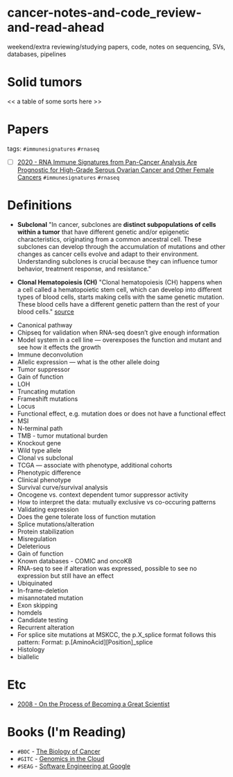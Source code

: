 # cancer-notes-and-code_review-and-read-ahead

weekend/extra reviewing/studying
papers, code, notes on sequencing, SVs, databases, pipelines

# Solid tumors
<< a table of some sorts here >>

# Papers
tags: `#immunesignatures` `#rnaseq`
- [ ] [2020 - RNA Immune Signatures from Pan-Cancer Analysis Are Prognostic for High-Grade Serous Ovarian Cancer and Other Female Cancers](https://www.mdpi.com/2072-6694/12/3/620) `#immunesignatures` `#rnaseq`

# Definitions
* __Subclonal__ "In cancer, subclones are __distinct subpopulations of cells within a tumor__ that have different genetic and/or epigenetic characteristics, originating from a common ancestral cell. These subclones can develop through the accumulation of mutations and other changes as cancer cells evolve and adapt to their environment. Understanding subclones is crucial because they can influence tumor behavior, treatment response, and resistance."

* __Clonal Hematopoiesis (CH)__ "Clonal hematopoiesis (CH) happens when a cell called a hematopoietic stem cell, which can develop into different types of blood cells, starts making cells with the same genetic mutation. These blood cells have a different genetic pattern than the rest of your blood cells." [source](https://www.mskcc.org/cancer-care/types/leukemias/risk-factors/clonal-hematopoiesis-ch)

<!-- words that come up that i mostly know to define/look into **soon** like over the weekends?? making a dictionary for myself for the future -->

* Canonical pathway
* Chipseq for validation when RNA-seq doesn’t give enough information
* Model system in a cell line — overexposes the function and mutant and see how it effects the growth
* Immune deconvolution
* Allelic expression — what is the other allele doing
* Tumor suppressor
* Gain of function
* LOH
* Truncating mutation
* Frameshift mutations
* Locus
* Functional effect, e.g. mutation does or does not have a functional effect
* MSI
* N-terminal path
* TMB - tumor mutational burden
* Knockout gene
* Wild type allele
* Clonal vs subclonal
* TCGA — associate with phenotype, additional cohorts
* Phenotypic difference
* Clinical phenotype
* Survival curve/survival analysis
* Oncogene vs. context dependent tumor suppressor activity
* How to interpret the data: mutually exclusive vs co-occuring patterns
* Validating expression
* Does the gene tolerate loss of function mutation
* Splice mutations/alteration
* Protein stabilization
* Misregulation
* Deleterious
* Gain of function
* Known databases - COMIC and oncoKB
* RNA-seq to see if alteration was expressed, possible to see no expression but still have an effect
* Ubiquinated
* In-frame-deletion
* misannotated mutation
* Exon skipping
* homdels
* Candidate testing
* Recurrent alteration
* For splice site mutations at MSKCC, the p.X_splice format follows this pattern: Format: p.[AminoAcid][Position]_splice
* Histology
* biallelic

# Etc
* [2008 - On the Process of Becoming a Great Scientist](https://journals.plos.org/ploscompbiol/article?id=10.1371/journal.pcbi.0040033)

# Books (I'm Reading)
* `#BOC` - [The Biology of Cancer](https://wwnorton.com/books/9780393887655)
* `#GITC` - [Genomics in the Cloud](https://www.oreilly.com/library/view/genomics-in-the/9781491975183/)
* `#SEAG` - [Software Engineering at Google](https://www.oreilly.com/library/view/software-engineering-at/9781492082781/)
